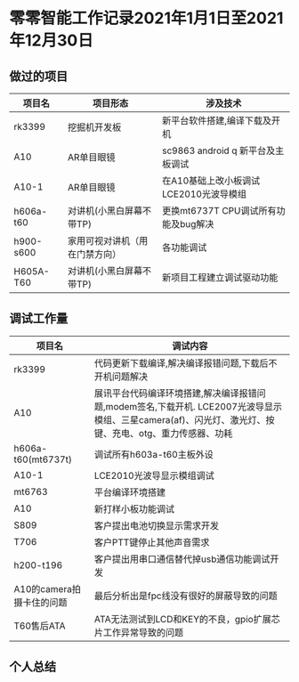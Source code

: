 # 零零智能工作记录2021年1月1日至2021年12月30日

## 做过的项目

| 项目名 | 项目形态 | 涉及技术 |
|---|---|---|
| rk3399 | 挖掘机开发板 | 新平台软件搭建,编译下载及开机 |
| A10 | AR单目眼镜 | sc9863 android q 新平台及主板调试 |
| A10-1 | AR单目眼镜 | 在A10基础上改小板调试LCE2010光波导模组 |
| h606a-t60 | 对讲机(小黑白屏幕不带TP) | 更换mt6737T CPU调试所有功能及bug解决 |
| h900-s600 | 家用可视对讲机（用在门禁方向）| 各功能调试 |  
| H605A-T60 | 对讲机(小黑白屏幕不带TP) | 新项目工程建立调试驱动功能 |

## 调试工作量

| 项目名 | 调试内容 |
|---|---|
| rk3399 | 代码更新下载编译,解决编译报错问题,下载后不开机问题解决 |
| A10 | 展讯平台代码编译环境搭建,解决编译报错问题,modem签名,下载开机. LCE2007光波导显示模组、三星camera(af)、闪光灯、激光灯、按键、充电、otg、重力传感器、功耗 |
| h606a-t60(mt6737t) | 调试所有h603a-t60主板外设 |
| A10-1 | LCE2010光波导显示模组调试 |
| mt6763 | 平台编译环境搭建 |
| A10 | 新打样小板功能调试 |
| S809 | 客户提出电池切换显示需求开发 |
| T706  | 客户PTT键停止其他声音需求 |
| h200-t196 | 客户提出用串口通信替代掉usb通信功能调试开发 |
| A10的camera拍摄卡住的问题 | 最后分析出是fpc线没有很好的屏蔽导致的问题 |
| T60售后ATA | ATA无法测试到LCD和KEY的不良，gpio扩展芯片工作异常导致的问题 |

## 个人总结

